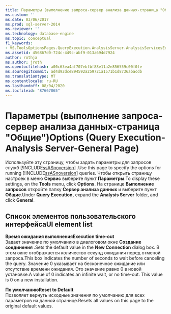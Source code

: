 ```yaml
---
title: Параметры (выполнение запроса-сервер анализа данных-страница "Общие") | Документация Майкрософт
ms.custom: ''
ms.date: 03/06/2017
ms.prod: sql-server-2014
ms.reviewer: ''
ms.technology: database-engine
ms.topic: conceptual
f1_keywords:
- VS.ToolsOptionsPages.QueryExecution.AnalysisServer.AnalysisServicesExecutionGeneral
ms.assetid: 456867d0-724c-449c-abf9-013a694d7924
author: rothja
ms.author: jroth
ms.openlocfilehash: a00c63ea4af707ebfbf88e11a2e856559c00f0fe
ms.sourcegitcommit: ad4d92dce894592a259721a1571b1d8736abacdb
ms.translationtype: MT
ms.contentlocale: ru-RU
ms.lasthandoff: 08/04/2020
ms.locfileid: "87667865"
---
```

# <a name="options-query-execution-analysis-server-general-page"></a><span data-ttu-id="107af-102">Параметры (выполнение запроса-сервер анализа данных-страница "Общие")</span><span class="sxs-lookup"><span data-stu-id="107af-102">Options (Query Execution-Analysis Server-General Page)</span></span>
  <span data-ttu-id="107af-103">Используйте эту страницу, чтобы задать параметры для запросов служб [!INCLUDE[ssASnoversion](../includes/ssasnoversion-md.md)] .</span><span class="sxs-lookup"><span data-stu-id="107af-103">Use this page to specify the options for running [!INCLUDE[ssASnoversion](../includes/ssasnoversion-md.md)] queries.</span></span> <span data-ttu-id="107af-104">Чтобы открыть страницу настроек в меню **Сервис** выберите пункт **Параметры**.</span><span class="sxs-lookup"><span data-stu-id="107af-104">To display these settings, on the **Tools** menu, click **Options**.</span></span> <span data-ttu-id="107af-105">На странице **Выполнение запросов** откройте папку **Сервер анализа данных** и выберите пункт **Общие**.</span><span class="sxs-lookup"><span data-stu-id="107af-105">Under **Query Execution,** expand the **Analysis Server** folder, and click **General**.</span></span>  
  
## <a name="ui-element-list"></a><span data-ttu-id="107af-106">Список элементов пользовательского интерфейса</span><span class="sxs-lookup"><span data-stu-id="107af-106">UI element list</span></span>  
 <span data-ttu-id="107af-107">**Время ожидания выполнения**</span><span class="sxs-lookup"><span data-stu-id="107af-107">**Execution time-out**</span></span>  
 <span data-ttu-id="107af-108">Задает значение по умолчанию в диалоговом окне **Создание соединения** .</span><span class="sxs-lookup"><span data-stu-id="107af-108">Sets the default value in the **New Connection** dialog box.</span></span> <span data-ttu-id="107af-109">В этом окне отображается количество секунд ожидания перед отменой запроса.</span><span class="sxs-lookup"><span data-stu-id="107af-109">This box indicates the number of seconds to wait before canceling the query.</span></span> <span data-ttu-id="107af-110">Значение 0 указывает на бесконечное ожидание или отсутствие времени ожидания. Это значение равно 0 в новой установке.</span><span class="sxs-lookup"><span data-stu-id="107af-110">A value of 0 indicates an infinite wait, or no time-out. This value is 0 on a new installation.</span></span>  
  
 <span data-ttu-id="107af-111">**По умолчанию**</span><span class="sxs-lookup"><span data-stu-id="107af-111">**Reset to Default**</span></span>  
 <span data-ttu-id="107af-112">Позволяет вернуть исходные значения по умолчанию для всех параметров на данной странице.</span><span class="sxs-lookup"><span data-stu-id="107af-112">Resets all values on this page to the original default values.</span></span>  
  
  

